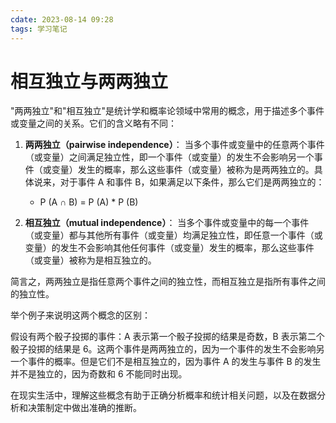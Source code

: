 ```yaml
---
cdate: 2023-08-14 09:28
tags: 学习笔记 
---
```


# 相互独立与两两独立

"两两独立"和"相互独立"是统计学和概率论领域中常用的概念，用于描述多个事件或变量之间的关系。它们的含义略有不同：

1. **两两独立（pairwise independence）**：
   当多个事件或变量中的任意两个事件（或变量）之间满足独立性，即一个事件（或变量）的发生不会影响另一个事件（或变量）发生的概率，那么这些事件（或变量）被称为是两两独立的。具体说来，对于事件 A 和事件 B，如果满足以下条件，那么它们是两两独立的：
	- P (A ∩ B) = P (A) * P (B)

2. **相互独立（mutual independence）**：
   当多个事件或变量中的每一个事件（或变量）都与其他所有事件（或变量）均满足独立性，即任意一个事件（或变量）的发生不会影响其他任何事件（或变量）发生的概率，那么这些事件（或变量）被称为是相互独立的。

简言之，两两独立是指任意两个事件之间的独立性，而相互独立是指所有事件之间的独立性。

举个例子来说明这两个概念的区别：

假设有两个骰子投掷的事件：A 表示第一个骰子投掷的结果是奇数，B 表示第二个骰子投掷的结果是 6。这两个事件是两两独立的，因为一个事件的发生不会影响另一个事件的概率。但是它们不是相互独立的，因为事件 A 的发生与事件 B 的发生并不是独立的，因为奇数和 6 不能同时出现。

在现实生活中，理解这些概念有助于正确分析概率和统计相关问题，以及在数据分析和决策制定中做出准确的推断。